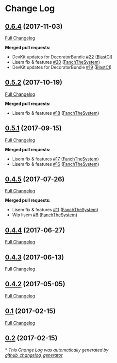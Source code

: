 # Change Log

## [0.6.4](https://github.com/libre-informatique/DecoratorBundle/tree/0.6.4) (2017-11-03)
[Full Changelog](https://github.com/libre-informatique/DecoratorBundle/compare/0.5.2...0.6.4)

**Merged pull requests:**

- DevKit updates for DecoratorBundle [\#22](https://github.com/libre-informatique/DecoratorBundle/pull/22) ([BlastCI](https://github.com/BlastCI))
- Lisem fix & features [\#20](https://github.com/libre-informatique/DecoratorBundle/pull/20) ([FanchTheSystem](https://github.com/FanchTheSystem))
- DevKit updates for DecoratorBundle [\#19](https://github.com/libre-informatique/DecoratorBundle/pull/19) ([BlastCI](https://github.com/BlastCI))

## [0.5.2](https://github.com/libre-informatique/DecoratorBundle/tree/0.5.2) (2017-10-19)
[Full Changelog](https://github.com/libre-informatique/DecoratorBundle/compare/0.5.1...0.5.2)

**Merged pull requests:**

- Lisem fix & features [\#18](https://github.com/libre-informatique/DecoratorBundle/pull/18) ([FanchTheSystem](https://github.com/FanchTheSystem))

## [0.5.1](https://github.com/libre-informatique/DecoratorBundle/tree/0.5.1) (2017-09-15)
[Full Changelog](https://github.com/libre-informatique/DecoratorBundle/compare/0.4.5...0.5.1)

**Merged pull requests:**

- Lisem fix & features [\#17](https://github.com/libre-informatique/DecoratorBundle/pull/17) ([FanchTheSystem](https://github.com/FanchTheSystem))
- Lisem fix & features [\#16](https://github.com/libre-informatique/DecoratorBundle/pull/16) ([FanchTheSystem](https://github.com/FanchTheSystem))

## [0.4.5](https://github.com/libre-informatique/DecoratorBundle/tree/0.4.5) (2017-07-26)
[Full Changelog](https://github.com/libre-informatique/DecoratorBundle/compare/0.4.4...0.4.5)

**Merged pull requests:**

- Lisem fix & features [\#11](https://github.com/libre-informatique/DecoratorBundle/pull/11) ([FanchTheSystem](https://github.com/FanchTheSystem))
- Wip lisem [\#8](https://github.com/libre-informatique/DecoratorBundle/pull/8) ([FanchTheSystem](https://github.com/FanchTheSystem))

## [0.4.4](https://github.com/libre-informatique/DecoratorBundle/tree/0.4.4) (2017-06-27)
[Full Changelog](https://github.com/libre-informatique/DecoratorBundle/compare/0.4.3...0.4.4)

## [0.4.3](https://github.com/libre-informatique/DecoratorBundle/tree/0.4.3) (2017-06-13)
[Full Changelog](https://github.com/libre-informatique/DecoratorBundle/compare/0.4.2...0.4.3)

## [0.4.2](https://github.com/libre-informatique/DecoratorBundle/tree/0.4.2) (2017-05-05)
[Full Changelog](https://github.com/libre-informatique/DecoratorBundle/compare/0.1...0.4.2)

## [0.1](https://github.com/libre-informatique/DecoratorBundle/tree/0.1) (2017-02-15)
[Full Changelog](https://github.com/libre-informatique/DecoratorBundle/compare/0.2...0.1)

## [0.2](https://github.com/libre-informatique/DecoratorBundle/tree/0.2) (2017-02-15)


\* *This Change Log was automatically generated by [github_changelog_generator](https://github.com/skywinder/Github-Changelog-Generator)*